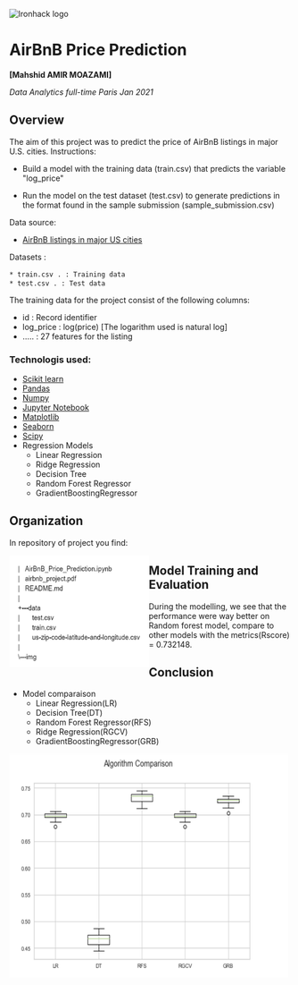 ![Ironhack logo](https://i.imgur.com/1QgrNNw.png)

# AirBnB Price Prediction

**[Mahshid AMIR MOAZAMI]**

*Data Analytics full-time Paris Jan 2021*

## Overview

The aim of this project was to predict the price of AirBnB listings in major U.S. cities. 
Instructions:

* Build a model with the training data (train.csv) that predicts the variable "log_price"

* Run the model on the test dataset (test.csv) to generate predictions in the format found in the sample submission (sample_submission.csv)


Data source:
- [AirBnB listings in major US cities](	https://www.kaggle.com/rudymizrahi/airbnb-listings-in-major-us-cities-deloitte-ml)

Datasets :

	* train.csv . : Training data
	* test.csv . : Test data

The training data for the project consist of the following columns:

- id : Record identifier
- log_price : log(price) [The logarithm used is natural log]
- ….. : 27 features for the listing

### Technologis used:

- [Scikit learn](http://scikit-learn.org/stable)
- [Pandas](http://pandas.pydata.org/)
- [Numpy](http://www.numpy.org/)
- [Jupyter Notebook](http://jupyter.org/)
- [Matplotlib](http://matplotlib.org/)
- [Seaborn](http://seaborn.pydata.org/)
- [Scipy](https://www.scipy.org/)
- Regression Models
	+ Linear Regression
	+ Ridge Regression
	+ Decision Tree
	+ Random Forest Regressor
	+ GradientBoostingRegressor


## Organization
In repository of project you find:

<img src="img/folder.png" style="float:left;" width="250" height="200"/>


## Model Training and Evaluation

During the modelling, we see that the performance were way better on Random forest model, compare to other models with the metrics(Rscore) = 0.732148.

## Conclusion
- Model comparaison
 	+ Linear Regression(LR)
	+ Decision Tree(DT)
	+ Random Forest Regressor(RFS)
	+ Ridge Regression(RGCV)
	+ GradientBoostingRegressor(GRB)


<img src="img/algorithm_performance.PNG" style="float:left;" width="500" height="400"/>

